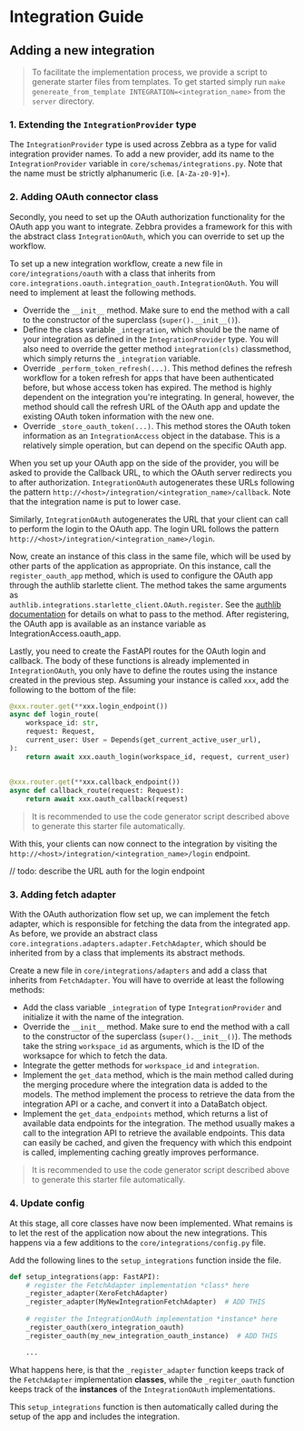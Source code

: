 # Integration Guide



## Adding a new integration

> To facilitate the implementation process, we provide a script to generate starter files from templates. To get started simply run `make genereate_from_template INTEGRATION=<integration_name>` from the `server` directory.

### 1. Extending the `IntegrationProvider` type
The `IntegrationProvider` type is used across Zebbra as a type for valid integration provider names. To add a new provider, add its name to the `IntegrationProvider` variable in `core/schemas/integrations.py`. Note that the name must be strictly alphanumeric (i.e. `[A-Za-z0-9]+`).

### 2. Adding OAuth connector class
Secondly, you need to set up the OAuth authorization functionality for the OAuth app you want to integrate. Zebbra provides a framework for this with the abstract class `IntegrationOAuth`, which you can override to set up the workflow.

To set up a new integration workflow, create a new file in `core/integrations/oauth` with a class that inherits from `core.integrations.oauth.integration_oauth.IntegrationOAuth`. You will need to implement at least the following methods.

- Override the `__init__` method. Make sure to end the method with a call to the constructor of the superclass (`super().__init__()`).
- Define the class variable `_integration`, which should be the name of your integration as defined in the `IntegrationProvider` type. You will also need to override the getter method `integration(cls)` classmethod, which simply returns the `_integration` variable.
- Override `_perform_token_refresh(...)`.  This method defines the refresh workflow for a token refresh for apps that have been authenticated before, but whose access token has expired. The method is highly dependent on the integration you're integrating. In general, however, the method should call the refresh URL of the OAuth app and update the existing OAuth token information with the new one.
- Override `_store_oauth_token(...)`. This method stores the OAuth token information as an `IntegrationAccess` object in the  database. This is a relatively simple operation, but can depend on the specific OAuth app.

When you set up your OAuth app on the side of the provider,  you will be asked to provide the Callback URL, to which the OAuth server redirects you to after authorization. `IntegrationOAuth` autogenerates these URLs following the pattern `http://<host>/integration/<integration_name>/callback`.  Note that the integration name is put to lower case. 

Similarly, `IntegrationOAuth` autogenerates the URL that your client can call to perform the login to the OAuth app. The login URL follows the pattern `http://<host>/integration/<integration_name>/login`.

Now, create an instance of this class in the same file, which will be used by other parts of the application as appropriate. On this instance, call the `register_oauth_app` method, which is used to configure the OAuth app through the authlib starlette client. The method takes the same arguments as  
`authlib.integrations.starlette_client.OAuth.register`.
See the [authlib documentation](https://docs.authlib.org/en/v0.13/client/frameworks.html#using-oauth-2-0-to-log-in) for details on what to pass to the method.  After registering, the OAuth app is available as an instance variable as  
IntegrationAccess.oauth_app.

Lastly, you need to create the FastAPI routes for the OAuth login and callback. The body of these functions is already implemented in `IntegrationOAuth`, you only have to define the routes using the instance created in the previous step. Assuming your instance is called `xxx`, add the following to the bottom of the file:

```python
@xxx.router.get(**xxx.login_endpoint())  
async def login_route(  
    workspace_id: str,  
    request: Request,  
    current_user: User = Depends(get_current_active_user_url),  
):  
    return await xxx.oauth_login(workspace_id, request, current_user)
  
  
@xxx.router.get(**xxx.callback_endpoint())  
async def callback_route(request: Request):  
    return await xxx.oauth_callback(request)
```

> It is recommended to use the code generator script described above to generate this starter file automatically.

With this, your clients can now connect to the integration by visiting the `http://<host>/integration/<integration_name>/login` endpoint.

// todo: describe the URL auth for the login endpoint

### 3. Adding fetch adapter
With the OAuth authorization flow set up, we can implement the fetch adapter, which is responsible for fetching the data from the integrated app. As before, we provide an abstract class `core.integrations.adapters.adapter.FetchAdapter`, which should be inherited from by a class that implements its abstract methods.

Create a new file in `core/integrations/adapters` and add a class that inherits from `FetchAdapter`. You will have to override at least the following methods:

- Add the class variable `_integration` of type `IntegrationProvider` and initialize it with the name of the integration.
- Override the `__init__` method. Make sure to end the method with a call to the constructor of the superclass (`super().__init__()`). The methods take the string `workspace_id` as arguments, which is the ID of the worksapce for which to fetch the data.
- Integrate the getter methods for `workspace_id` and `integration`.
- Implement the `get_data` method, which is the main method called during the merging procedure where the  integration data is added to the models.  The method implement the  process to retrieve the data from the integration API or a cache, and convert it into a DataBatch object.
- Implement the `get_data_endpoints` method, which returns a list of available data endpoints for the integration. The method usually makes a call to the integration API to retrieve the available endpoints. This data can easily be cached, and given the frequency with which this endpoint is called, implementing caching greatly improves performance.

> It is recommended to use the code generator script described above to generate this starter file automatically.

### 4. Update config

At this stage, all core classes have now been implemented. What remains is to let the rest of the application now about the new integrations. This happens via a few additions to the `core/integrations/config.py` file.

Add the following lines to the `setup_integrations` function inside the file.
```python
def setup_integrations(app: FastAPI):  
    # register the FetchAdapter implementation *class* here  
    _register_adapter(XeroFetchAdapter)
    _register_adapter(MyNewIntegrationFetchAdapter)  # ADD THIS
      
    # register the IntegrationOAuth implementation *instance* here 
    _register_oauth(xero_integration_oauth)
    _register_oauth(my_new_integration_oauth_instance)  # ADD THIS

    ...
```

What happens here, is that the `_register_adapter` function keeps track of the `FetchAdapter` implementation **classes**, while the `_regiter_oauth` function keeps track of the **instances** of the `IntegrationOAuth` implementations.

This `setup_integrations` function is then automatically called during the setup of the app and includes the integration.